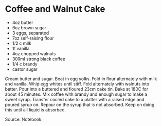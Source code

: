 # Coffee and Walnut Cake

* 4oz butter
* 6oz brown sugar
* 3 eggs, separated
* 7oz self-raising flour
* 1/2 c milk
* 1t vanilla
* 4oz chopped walnuts
* 300ml strong black coffee
* 1/4 c brandy
* castor sugar

Cream butter and sugar.  Beat in egg yolks.  Fold in flour alternately with milk and vanilla.  Whip egg whites until stiff.  Fold alternately with walnuts into batter.  Pour into a buttered and floured 23cm cake tin.  Bake at 180C for about 45 minutes.  Mix coffee with brandy and enough sugar to make a sweet syrup.  Transfer cooled cake to a platter with a raised edge and poured syrup on.  Repour on the syrup that is not absorbed.  Keep on doing this until all liquid is absorbed.

Source: Notebook

